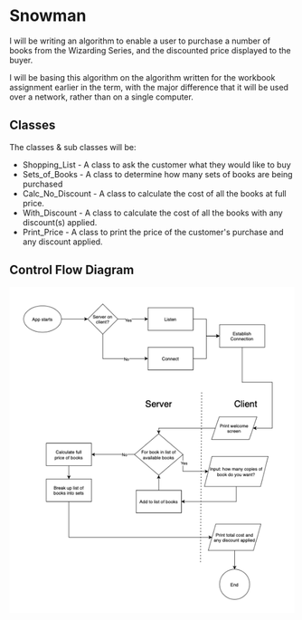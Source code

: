 # Snowman

I will be writing an algorithm to enable a user to purchase a number of books from the Wizarding Series, and the discounted price displayed to the buyer.

I will be basing this algorithm on the algorithm written for the workbook assignment earlier in the term, with the major difference that it will be used over a network, rather than on a single computer.

## Classes

The classes & sub classes will be:
* Shopping_List - A class to ask the customer what they would like to buy
* Sets_of_Books - A class to determine how many sets of books are being purchased
* Calc_No_Discount - A class to calculate the cost of all the books at full price.
* With_Discount - A class to calculate the cost of all the books with any discount(s) applied.
* Print_Price - A class to print the price of the customer's purchase and any discount applied.

## Control Flow Diagram

![Control Flow Diagram](control_flow.png)
